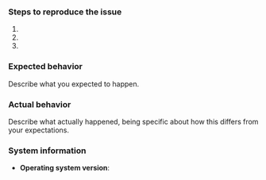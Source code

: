 ### Steps to reproduce the issue

1. 
2. 
3. 

### Expected behavior

Describe what you expected to happen.

### Actual behavior

Describe what actually happened, being specific about how this differs from your expectations.

### System information

- **Operating system version**:
